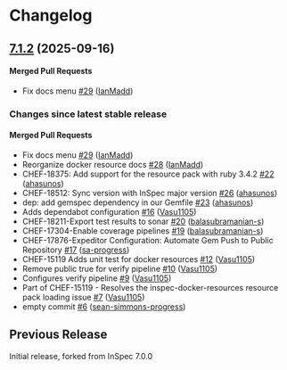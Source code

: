 # Changelog

<!-- latest_release 7.1.2 -->
## [7.1.2](https://github.com/inspec/inspec-docker-resources/tree/7.1.2) (2025-09-16)

#### Merged Pull Requests
- Fix docs menu [#29](https://github.com/inspec/inspec-docker-resources/pull/29) ([IanMadd](https://github.com/IanMadd))
<!-- latest_release -->

<!-- release_rollup -->
### Changes since latest stable release

#### Merged Pull Requests
- Fix docs menu [#29](https://github.com/inspec/inspec-docker-resources/pull/29) ([IanMadd](https://github.com/IanMadd)) <!-- 7.1.2 -->
- Reorganize docker resource docs [#28](https://github.com/inspec/inspec-docker-resources/pull/28) ([IanMadd](https://github.com/IanMadd)) <!-- 7.1.1 -->
- CHEF-18375: Add support for the resource pack with ruby 3.4.2 [#22](https://github.com/inspec/inspec-docker-resources/pull/22) ([ahasunos](https://github.com/ahasunos)) <!-- 7.1.0 -->
- CHEF-18512: Sync version with InSpec major version [#26](https://github.com/inspec/inspec-docker-resources/pull/26) ([ahasunos](https://github.com/ahasunos)) <!-- 7.0.0 -->
- dep: add gemspec dependency in our Gemfile [#23](https://github.com/inspec/inspec-docker-resources/pull/23) ([ahasunos](https://github.com/ahasunos)) <!-- 0.3.9 -->
- Adds dependabot configuration [#16](https://github.com/inspec/inspec-docker-resources/pull/16) ([Vasu1105](https://github.com/Vasu1105)) <!-- 0.3.8 -->
- CHEF-18211-Export test results to sonar [#20](https://github.com/inspec/inspec-docker-resources/pull/20) ([balasubramanian-s](https://github.com/balasubramanian-s)) <!-- 0.3.7 -->
- CHEF-17304-Enable coverage pipelines [#19](https://github.com/inspec/inspec-docker-resources/pull/19) ([balasubramanian-s](https://github.com/balasubramanian-s)) <!-- 0.3.6 -->
-  CHEF-17876-Expeditor Configuration: Automate Gem Push to Public Repository [#17](https://github.com/inspec/inspec-docker-resources/pull/17) ([sa-progress](https://github.com/sa-progress)) <!-- 0.3.5 -->
- CHEF-15119 Adds unit test for docker resources [#12](https://github.com/inspec/inspec-docker-resources/pull/12) ([Vasu1105](https://github.com/Vasu1105)) <!-- 0.3.4 -->
- Remove public true for verify pipeline [#10](https://github.com/inspec/inspec-docker-resources/pull/10) ([Vasu1105](https://github.com/Vasu1105)) <!-- 0.3.3 -->
- Configures verify pipeline [#9](https://github.com/inspec/inspec-docker-resources/pull/9) ([Vasu1105](https://github.com/Vasu1105)) <!-- 0.3.2 -->
- Part of CHEF-15119 - Resolves the inspec-docker-resources resource pack loading issue [#7](https://github.com/inspec/inspec-docker-resources/pull/7) ([Vasu1105](https://github.com/Vasu1105)) <!-- 0.3.1 -->
- empty commit [#6](https://github.com/inspec/inspec-docker-resources/pull/6) ([sean-simmons-progress](https://github.com/sean-simmons-progress)) <!-- 0.3.0 -->
<!-- release_rollup -->

<!-- latest_stable_release -->
<!-- latest_stable_release -->

## Previous Release

Initial release, forked from InSpec 7.0.0